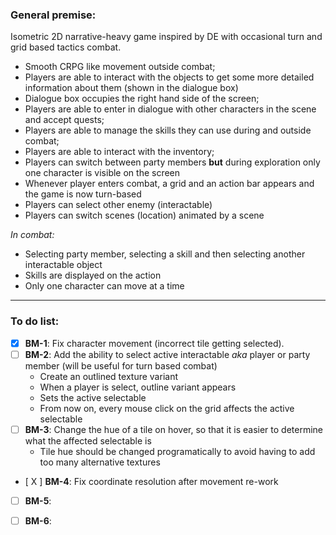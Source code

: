 ### General premise:

Isometric 2D narrative-heavy game inspired by DE with occasional turn and grid based tactics combat.
- Smooth CRPG like movement outside combat;
- Players are able to interact with the objects to get some more detailed information about them (shown in the dialogue box)
- Dialogue box occupies the right hand side of the screen;
- Players are able to enter in dialogue with other characters in the scene and accept quests;
- Players are able to manage the skills they can use during and outside combat;
- Players are able to interact with the inventory;
- Players can switch between party members **but** during exploration only one character is visible on the screen
- Whenever player enters combat, a grid and an action bar appears and the game is now turn-based
- Players can select other enemy (interactable) 
- Players can switch scenes (location) animated by a scene

*In combat:* 
- Selecting party member, selecting a skill and then selecting another interactable object
- Skills are displayed on the action 
- Only one character can move at a time 

---

### To do list:

- [x] **BM-1**: Fix character movement (incorrect tile getting selected).
- [ ] **BM-2**: Add the ability to select active interactable *aka* player or party member (will be useful for turn based combat)
  - Create an outlined texture variant
  - When a player is select, outline variant appears
  - Sets the active selectable
  - From now on, every mouse click on the grid affects the active selectable
- [ ] **BM-3**: Change the hue of a tile on hover, so that it is easier to
determine what the affected selectable is
  - Tile hue should be changed programatically to avoid having to add 
too many alternative textures 
- [ X ] **BM-4**: Fix coordinate resolution after movement re-work
- [ ] **BM-5**: 
- [ ] **BM-6**: 


